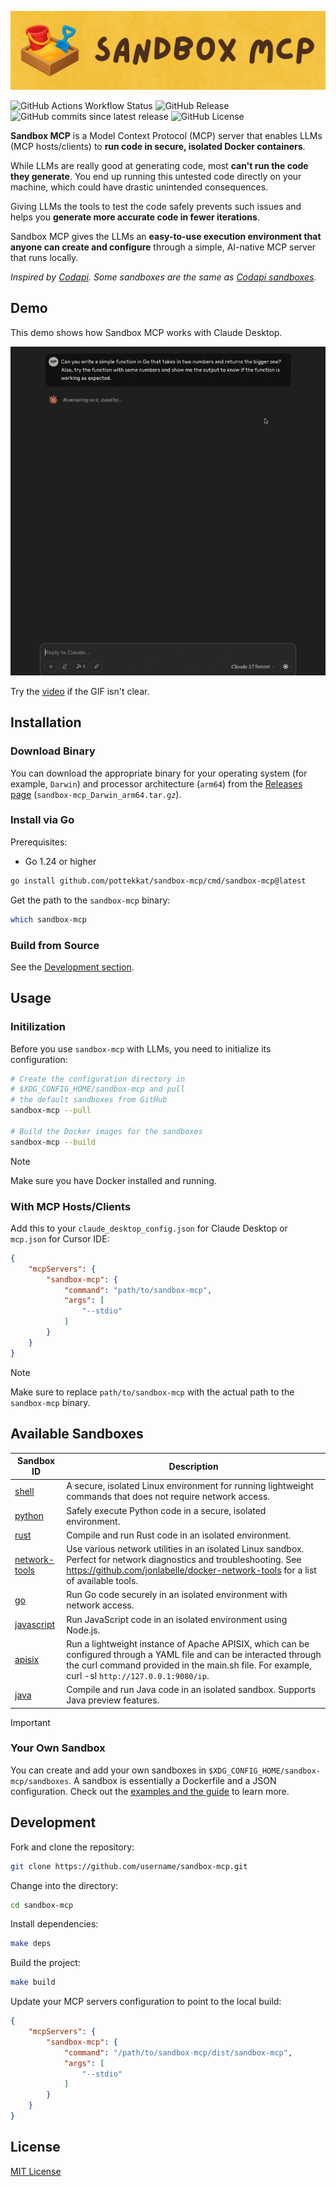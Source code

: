 ![Sandbox MCP Logo](readme-banner.png)

![GitHub Actions Workflow Status](https://img.shields.io/github/actions/workflow/status/pottekkat/sandbox-mcp/release.yaml)
![GitHub Release](https://img.shields.io/github/v/release/pottekkat/sandbox-mcp)
![GitHub commits since latest release](https://img.shields.io/github/commits-since/pottekkat/sandbox-mcp/latest)
![GitHub License](https://img.shields.io/github/license/pottekkat/sandbox-mcp)

**Sandbox MCP** is a Model Context Protocol (MCP) server that enables LLMs (MCP hosts/clients) to **run code in secure, isolated Docker containers**.

While LLMs are really good at generating code, most **can't run the code they generate**. You end up running this untested code directly on your machine, which could have drastic unintended consequences.

Giving LLMs the tools to test the code safely prevents such issues and helps you **generate more accurate code in fewer iterations**.

Sandbox MCP gives the LLMs an **easy-to-use execution environment that anyone can create and configure** through a simple, AI-native MCP server that runs locally.

_Inspired by [Codapi](https://codapi.org). Some sandboxes are the same as [Codapi sandboxes](https://github.com/nalgeon/sandboxes)._

## Demo

This demo shows how Sandbox MCP works with Claude Desktop.

![Sandbox MCP demo GIF](demo.gif)

Try the [video](demo.mp4) if the GIF isn't clear.

## Installation

### Download Binary

You can download the appropriate binary for your operating system (for example, `Darwin`) and processor architecture (`arm64`) from the [Releases page](https://github.com/pottekkat/sandbox-mcp/releases) (`sandbox-mcp_Darwin_arm64.tar.gz`).

### Install via Go

Prerequisites:

- Go 1.24 or higher

```bash
go install github.com/pottekkat/sandbox-mcp/cmd/sandbox-mcp@latest
```

Get the path to the `sandbox-mcp` binary:

```bash
which sandbox-mcp
```

### Build from Source

See the [Development section](#development).

## Usage

### Initilization

Before you use `sandbox-mcp` with LLMs, you need to initialize its configuration:

```bash
# Create the configuration directory in
# $XDG_CONFIG_HOME/sandbox-mcp and pull
# the default sandboxes from GitHub
sandbox-mcp --pull

# Build the Docker images for the sandboxes
sandbox-mcp --build
```

> [!NOTE]
> Make sure you have Docker installed and running.

### With MCP Hosts/Clients

Add this to your `claude_desktop_config.json` for Claude Desktop or `mcp.json` for Cursor IDE:

```json
{
    "mcpServers": {
        "sandbox-mcp": {
            "command": "path/to/sandbox-mcp",
            "args": [
                "--stdio"
            ]
        }
    }
}
```

> [!NOTE]
> Make sure to replace `path/to/sandbox-mcp` with the actual path to the `sandbox-mcp` binary.

## Available Sandboxes

| Sandbox ID | Description |
|------------|-------------|
| [shell](/sandboxes/shell) | A secure, isolated Linux environment for running lightweight commands that does not require network access. |
| [python](/sandboxes/python) | Safely execute Python code in a secure, isolated environment. |
| [rust](/sandboxes/rust) | Compile and run Rust code in an isolated environment. |
| [network-tools](/sandboxes/network-tools) | Use various network utilities in an isolated Linux sandbox. Perfect for network diagnostics and troubleshooting. See https://github.com/jonlabelle/docker-network-tools for a list of available tools. |
| [go](/sandboxes/go) | Run Go code securely in an isolated environment with network access. |
| [javascript](/sandboxes/javascript) | Run JavaScript code in an isolated environment using Node.js. |
| [apisix](/sandboxes/apisix) | Run a lightweight instance of Apache APISIX, which can be configured through a YAML file and can be interacted through the curl command provided in the main.sh file. For example, curl -sI `http://127.0.0.1:9080/ip`. |
| [java](/sandboxes/java) | Compile and run Java code in an isolated sandbox. Supports Java preview features. |

> [!IMPORTANT]
> ### Your Own Sandbox
> 
> You can create and add your own sandboxes in `$XDG_CONFIG_HOME/sandbox-mcp/sandboxes`. A sandbox is essentially a Dockerfile and a JSON configuration. Check out the [examples and the guide](/sandboxes) to learn more.

## Development

Fork and clone the repository:

```bash
git clone https://github.com/username/sandbox-mcp.git
```

Change into the directory:

```bash
cd sandbox-mcp
```

Install dependencies:

```bash
make deps
```

Build the project:

```bash
make build
```

Update your MCP servers configuration to point to the local build:

```json
{
    "mcpServers": {
        "sandbox-mcp": {
            "command": "/path/to/sandbox-mcp/dist/sandbox-mcp",
            "args": [
                "--stdio"
            ]
        }
    }
}
```

## License

[MIT License](LICENSE)

